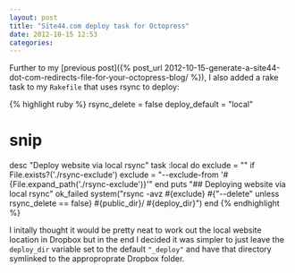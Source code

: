 ```yaml
---
layout: post
title: "Site44.com deploy task for Octopress"
date: 2012-10-15 12:53
categories:
---
```

Further to my [previous post]({% post_url 2012-10-15-generate-a-site44-dot-com-redirects-file-for-your-octopress-blog/ %}), I also added a rake task to my `Rakefile` that uses rsync to deploy:

{% highlight ruby %}
rsync_delete   = false
deploy_default = "local"

# snip

desc "Deploy website via local rsync"
task :local do
  exclude = ""
  if File.exists?('./rsync-exclude')
    exclude = "--exclude-from '#{File.expand_path('./rsync-exclude')}'"
  end
  puts "## Deploying website via local rsync"
  ok_failed system("rsync -avz #{exclude} #{"--delete" unless rsync_delete == false} #{public_dir}/ #{deploy_dir}")
end
{% endhighlight %}

I initally thought it would be pretty neat to work out the local website location in Dropbox but in the end I decided it was simpler to just leave the `deploy_dir` variable set to the default `"_deploy"` and have that directory symlinked to the approproprate Dropbox folder.
